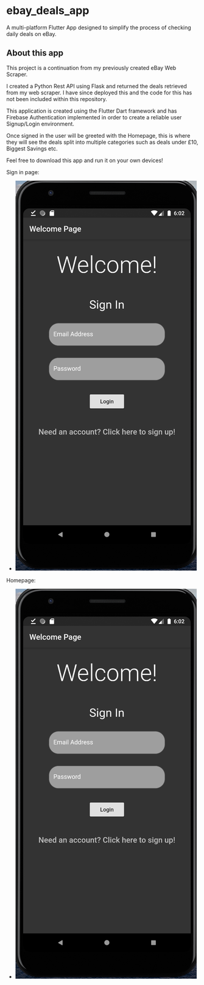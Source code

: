 # ebay_deals_app

A multi-platform Flutter App designed to simplify the process of checking daily deals on eBay.

## About this app

This project is a continuation from my previously created eBay Web Scraper. 

I created a Python Rest API using Flask and returned the deals retrieved from my web scraper. I have since deployed this and the code for this has not been included within this repository. 

This application is created using the Flutter Dart framework and has Firebase Authentication implemented in order to create a reliable user Signup/Login environment.

Once signed in the user will be greeted with the Homepage, this is where they will see the deals split into multiple categories such as deals under £10, Biggest Savings etc.

Feel free to download this app and run it on your own devices!

Sign in page:
   - ![alt text](https://github.com/jasonc2901/eBayDealsMobileApp/blob/master/screenshots/signin.png?raw=true)

Homepage:
   - ![alt text](https://github.com/jasonc2901/eBayDealsMobileApp/blob/master/screenshots/signin.png?raw=true)
